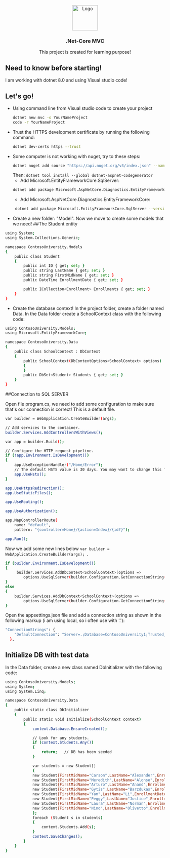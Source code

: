 <div align="center">
  <a href="...">
    <img src="..." alt="Logo" width="80" height="80">
  </a>

  <h3 align="center">.Net-Core MVC</h3>

  <p align="center">
    This project is created for learning purpose!
    <br />
  </p>
</div>

## Need to know before starting!
I am working with dotnet 8.0 and using Visual studio code!
## Let's go!
* Using command line from Visual studio code to create your project
  ```sh
  dotnet new mvc -o YourNameProject
  code -r YourNameProject
   ```
* Trust the HTTPS development certificate by running the following command:
  ```sh
  dotnet dev-certs https --trust
   ```
* Some computer is not working with nuget, try to these steps:
  ```sh
  dotnet nuget add source "https://api.nuget.org/v3/index.json" --name "nuget.org"
   ```
    Then:
       ```
        dotnet tool install --global dotnet-aspnet-codegenerator
       ```
  * Add Microsoft.EntityFrameworkCore.SqlServer:
  ```sh
  dotnet add package Microsoft.AspNetCore.Diagnostics.EntityFrameworkCore --version 8.0.4
   ```
  * Add Microsoft.AspNetCore.Diagnostics.EntityFrameworkCore:
  ```sh
   dotnet add package Microsoft.EntityFrameworkCore.SqlServer --version 8.0.4
  ```
* Create a new folder: "Model". Now we move to create some models that we need!
##The Student entity
  
```sh
using System;
using System.Collections.Generic;

namespace ContosoUniversity.Models
{
    public class Student
    {
        public int ID { get; set; }
        public string LastName { get; set; }
        public string FirstMidName { get; set; }
        public DateTime EnrollmentDate { get; set; }

        public ICollection<Enrollment> Enrollments { get; set; }
    }
}
```
* Create the database context!
In the project folder, create a folder named Data.
In the Data folder create a SchoolContext class with the following code:
```sh
using ContosoUniversity.Models;
using Microsoft.EntityFrameworkCore;

namespace ContosoUniversity.Data
{
    public class SchoolContext : DbContext
    {
        public SchoolContext(DbContextOptions<SchoolContext> options) : base(options)
        {
        }
        public DbSet<Student> Students { get; set; }
    }
}
```
##Connection to SQL SERVER

Open file program.cs, we need to add some configuration to make sure that's our connection is correct!
This is a default file.
```sh
var builder = WebApplication.CreateBuilder(args);

// Add services to the container.
builder.Services.AddControllersWithViews();

var app = builder.Build();

// Configure the HTTP request pipeline.
if (!app.Environment.IsDevelopment())
{
    app.UseExceptionHandler("/Home/Error");
    // The default HSTS value is 30 days. You may want to change this for production scenarios, see https://aka.ms/aspnetcore-hsts.
    app.UseHsts();
}

app.UseHttpsRedirection();
app.UseStaticFiles();

app.UseRouting();

app.UseAuthorization();

app.MapControllerRoute(
    name: "default",
    pattern: "{controller=Home}/{action=Index}/{id?}");

app.Run();

```
Now we add some new lines below ```var builder = WebApplication.CreateBuilder(args); ```.
```sh
if (builder.Environment.IsDevelopment())
{
     builder.Services.AddDbContext<SchoolContext>(options =>
        options.UseSqlServer(builder.Configuration.GetConnectionString("DefaultConnection")));
}
else
{
    builder.Services.AddDbContext<SchoolContext>(options =>
        options.UseSqlServer(builder.Configuration.GetConnectionString("DefaultConnection")));
}
```
Open the appsettings.json file and add a connection string as shown in the following markup (i am using local, so i often use with '.'):
```sh
"ConnectionStrings": {
    "DefaultConnection": "Server=.;Database=ContosoUniversity1;Trusted_Connection=True;MultipleActiveResultSets=true"
  },
```
## Initialize DB with test data
In the Data folder, create a new class named DbInitializer with the following code:
```sh
using ContosoUniversity.Models;
using System;
using System.Linq;

namespace ContosoUniversity.Data
{
    public static class DbInitializer
    {
        public static void Initialize(SchoolContext context)
        {
            context.Database.EnsureCreated();

            // Look for any students.
            if (context.Students.Any())
            {
                return;   // DB has been seeded
            }

            var students = new Student[]
            {
            new Student{FirstMidName="Carson",LastName="Alexander",EnrollmentDate=DateTime.Parse("2005-09-01")},
            new Student{FirstMidName="Meredith",LastName="Alonso",EnrollmentDate=DateTime.Parse("2002-09-01")},
            new Student{FirstMidName="Arturo",LastName="Anand",EnrollmentDate=DateTime.Parse("2003-09-01")},
            new Student{FirstMidName="Gytis",LastName="Barzdukas",EnrollmentDate=DateTime.Parse("2002-09-01")},
            new Student{FirstMidName="Yan",LastName="Li",EnrollmentDate=DateTime.Parse("2002-09-01")},
            new Student{FirstMidName="Peggy",LastName="Justice",EnrollmentDate=DateTime.Parse("2001-09-01")},
            new Student{FirstMidName="Laura",LastName="Norman",EnrollmentDate=DateTime.Parse("2003-09-01")},
            new Student{FirstMidName="Nino",LastName="Olivetto",EnrollmentDate=DateTime.Parse("2005-09-01")}
            };
            foreach (Student s in students)
            {
                context.Students.Add(s);
            }
            context.SaveChanges();
        }
    }
}
```

 

